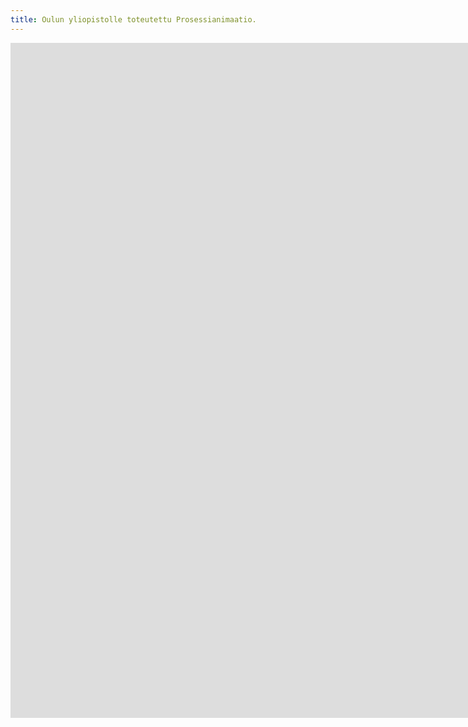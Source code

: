 ```yaml
---
title: Oulun yliopistolle toteutettu Prosessianimaatio.
---
```


<iframe src="https://www.youtube.com/embed/l1Xa3Pefvow" width="1920" height="1080" frameborder="0" allow="autoplay; fullscreen" allowfullscreen data-uk-responsive></iframe>
